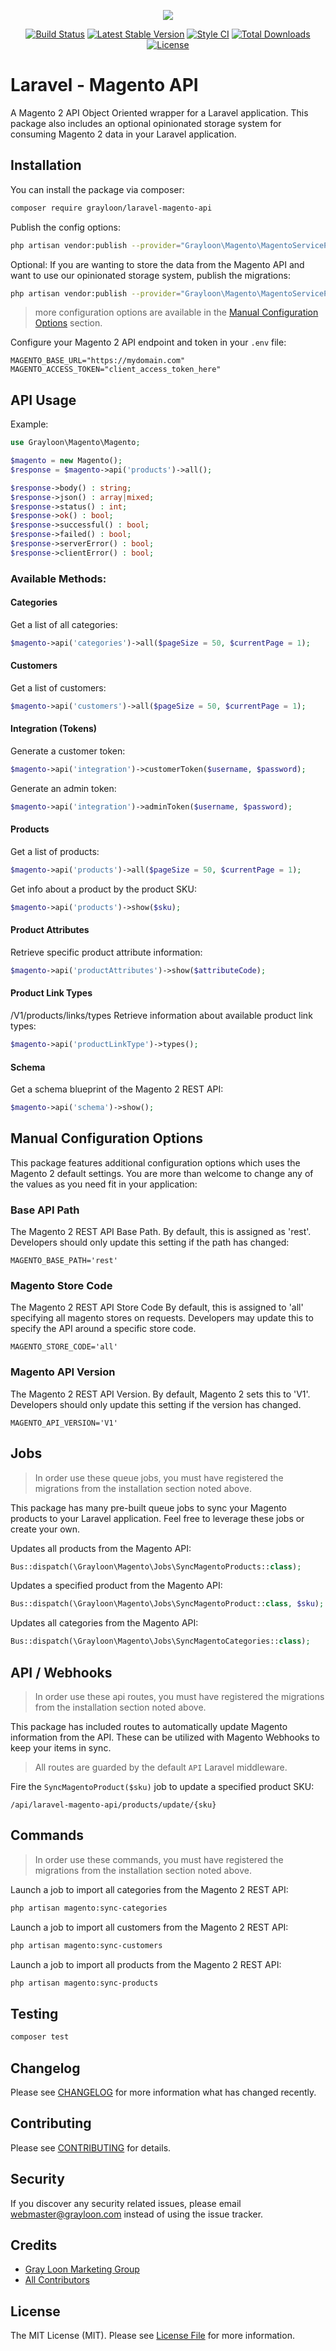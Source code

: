 
<p align="center">
  <img src="logo.png">
</p>

<p align="center">
<a href="https://github.com/grayloon/magento-laravel-api/actions"><img src="https://github.com/grayloon/magento-laravel-api/workflows/tests/badge.svg" alt="Build Status"></a>
<a href="https://packagist.org/packages/grayloon/magento-laravel-api"><img src="https://img.shields.io/packagist/v/grayloon/laravel-magento-api.svg?style=flat" alt="Latest Stable Version"></a>
<a href="https://github.styleci.io/repos/277585119?branch=master"><img src="https://github.styleci.io/repos/277585119/shield?branch=master" alt="Style CI"></a>
<a href="https://packagist.org/packages/grayloon/magento-laravel-api"><img src="https://img.shields.io/packagist/dt/grayloon/laravel-magento-api?style=flat" alt="Total Downloads"></a>
<a href="https://packagist.org/packages/grayloon/magento-laravel-api"><img src="https://img.shields.io/badge/License-MIT-brightgreen.svg" alt="License"></a>
</p>

# Laravel - Magento API

A Magento 2 API Object Oriented wrapper for a Laravel application. This package also includes an optional opinionated storage system for consuming Magento 2 data in your Laravel application. 

## Installation

You can install the package via composer:

```bash q
composer require grayloon/laravel-magento-api
```

Publish the config options:
```bash
php artisan vendor:publish --provider="Grayloon\Magento\MagentoServiceProvider" --tag="config"
```

Optional:
If you are wanting to store the data from the Magento API and want to use our opinionated storage system, publish the migrations:
```bash
php artisan vendor:publish --provider="Grayloon\Magento\MagentoServiceProvider" --tag="migrations"
```

> more configuration options are available in the [Manual Configuration Options](#manual-configuration-options) section.

Configure your Magento 2 API endpoint and token in your `.env` file:
```
MAGENTO_BASE_URL="https://mydomain.com"
MAGENTO_ACCESS_TOKEN="client_access_token_here"
```

## API Usage

Example:
```php
use Grayloon\Magento\Magento;

$magento = new Magento();
$response = $magento->api('products')->all();

$response->body() : string;
$response->json() : array|mixed;
$response->status() : int;
$response->ok() : bool;
$response->successful() : bool;
$response->failed() : bool;
$response->serverError() : bool;
$response->clientError() : bool;
```

### Available Methods:

#### Categories

Get a list of all categories:
```php
$magento->api('categories')->all($pageSize = 50, $currentPage = 1);
```

#### Customers

Get a list of customers:
```php
$magento->api('customers')->all($pageSize = 50, $currentPage = 1);
```

#### Integration (Tokens)

Generate a customer token:
```php
$magento->api('integration')->customerToken($username, $password);
```

Generate an admin token:
```php
$magento->api('integration')->adminToken($username, $password);
```

#### Products
Get a list of products:
```php
$magento->api('products')->all($pageSize = 50, $currentPage = 1); 
```

Get info about a product by the product SKU:
```php
$magento->api('products')->show($sku);
```

#### Product Attributes
Retrieve specific product attribute information:
```php
$magento->api('productAttributes')->show($attributeCode);
```

#### Product Link Types
/V1/products/links/types
Retrieve information about available product link types:
```php
$magento->api('productLinkType')->types();
```

#### Schema
Get a schema blueprint of the Magento 2 REST API:
```php
$magento->api('schema')->show(); 
```

## Manual Configuration Options

This package features additional configuration options which uses the Magento 2 default settings. You are more than welcome to change any of the values as you need fit in your application:

### Base API Path

The Magento 2 REST API Base Path. By default, this is assigned as 'rest'. Developers should only update this setting if the path has changed:
```
MAGENTO_BASE_PATH='rest'
```

### Magento Store Code

The Magento 2 REST API Store Code By default, this is assigned to 'all' specifying all magento stores on requests. Developers may update this to specify the API around a specific store code.
```
MAGENTO_STORE_CODE='all'
```

### Magento API Version

The Magento 2 REST API Version. By default, Magento 2 sets this to 'V1'. Developers should only update this setting if the version has changed.
```
MAGENTO_API_VERSION='V1'
```

## Jobs

> In order use these queue jobs, you must have registered the migrations from the installation section noted above.

This package has many pre-built queue jobs to sync your Magento products to your Laravel application. Feel free to leverage these jobs or create your own.

Updates all products from the Magento API:
```php
Bus::dispatch(\Grayloon\Magento\Jobs\SyncMagentoProducts::class);
```

Updates a specified product from the Magento API:
```php
Bus::dispatch(\Grayloon\Magento\Jobs\SyncMagentoProduct::class, $sku);
```

Updates all categories from the Magento API:
```php
Bus::dispatch(\Grayloon\Magento\Jobs\SyncMagentoCategories::class);
```


## API / Webhooks

> In order use these api routes, you must have registered the migrations from the installation section noted above.

This package has included routes to automatically update Magento information from the API. These can be utilized with Magento Webhooks to keep your items in sync.

> All routes are guarded by the default `API` Laravel middleware.

Fire the `SyncMagentoProduct($sku)` job to update a specified product SKU:
```
/api/laravel-magento-api/products/update/{sku}
```


## Commands

> In order use these commands, you must have registered the migrations from the installation section noted above.

Launch a job to import all categories from the Magento 2 REST API:
```bash
php artisan magento:sync-categories
```

Launch a job to import all customers from the Magento 2 REST API:
```bash
php artisan magento:sync-customers
```

Launch a job to import all products from the Magento 2 REST API:
```bash
php artisan magento:sync-products
```

## Testing

``` bash
composer test
```

## Changelog

Please see [CHANGELOG](CHANGELOG.md) for more information what has changed recently.

## Contributing

Please see [CONTRIBUTING](CONTRIBUTING.md) for details.

## Security

If you discover any security related issues, please email webmaster@grayloon.com instead of using the issue tracker.

## Credits

- [Gray Loon Marketing Group](https://github.com/grayloon)
- [All Contributors](../../contributors)

## License

The MIT License (MIT). Please see [License File](LICENSE.md) for more information.